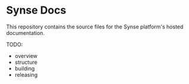 # Synse Docs

This repository contains the source files for the Synse platform's hosted documentation.


TODO:
 - overview
 - structure
 - building
 - releasing